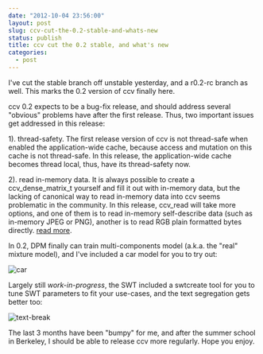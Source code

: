 ```yaml
---
date: "2012-10-04 23:56:00"
layout: post
slug: ccv-cut-the-0.2-stable-and-whats-new
status: publish
title: ccv cut the 0.2 stable, and what's new
categories:
  - post
---
```


I've cut the stable branch off unstable yesterday, and a r0.2-rc branch as well.
This marks the 0.2 version of ccv finally here.

ccv 0.2 expects to be a bug-fix release, and should address several "obvious"
problems have after the first release. Thus, two important issues get addressed
in this release:

1). thread-safety. The first release version of ccv is not thread-safe when
enabled the application-wide cache, because access and mutation on this cache is
not thread-safe. In this release, the application-wide cache becomes thread
local, thus, have its thread-safety now.

2). read in-memory data. It is always possible to create a ccv_dense_matrix_t
yourself and fill it out with in-memory data, but the lacking of canonical way
to read in-memory data into ccv seems problematic in the community. In this
release, ccv_read will take more options, and one of them is to read in-memory
self-describe data (such as in-memory JPEG or PNG), another is to read RGB plain
formatted bytes directly. [read more](/lib/ccv-io/).

In 0.2, DPM finally can train multi-components model (a.k.a. the "real" mixture
model), and I've included a car model for you to try out:

![car](/photo/2012-10-04-car.png)

Largely still _work-in-progress_, the SWT included a swtcreate tool for you to
tune SWT parameters to fit your use-cases, and the text segregation gets better
too:

![text-break](/photo/2012-10-04-text-break.png)

The last 3 months have been "bumpy" for me, and after the summer school in
Berkeley, I should be able to release ccv more regularly. Hope you enjoy.
